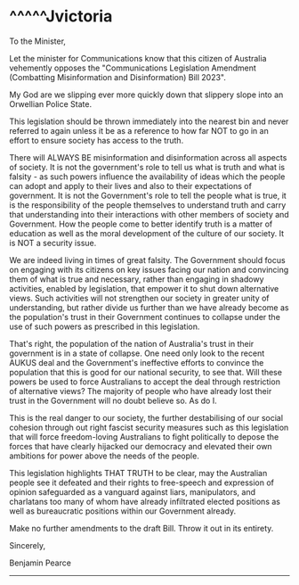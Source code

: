 # ^^^^^Jvictoria

To the Minister,

Let the minister for Communications know that this citizen of Australia vehemently opposes the
"Communications Legislation Amendment (Combatting Misinformation and Disinformation) Bill
2023".

My God are we slipping ever more quickly down that slippery slope into an Orwellian Police State.

This legislation should be thrown immediately into the nearest bin and never referred to again unless
it be as a reference to how far NOT to go in an effort to ensure society has access to the truth.

There will ALWAYS BE misinformation and disinformation across all aspects of society. It is not the
government's role to tell us what is truth and what is falsity        - as such powers influence the
availability of ideas which the people can adopt and apply to their lives and also to their expectations
of government. It is not the Government's role to tell the people what is true, it is the responsibility
of the people themselves to understand truth and carry that understanding into their interactions
with other members of society and Government. How the people come to better identify truth is a
matter of education as well as the moral development of the culture of our society. It is NOT a
security issue.

We are indeed living in times of great falsity. The Government should focus on engaging with its
citizens on key issues facing our nation and convincing them of what is true and necessary, rather
than engaging in shadowy activities, enabled by legislation, that empower it to shut down alternative
views. Such activities will not strengthen our society in greater unity of understanding, but rather
divide us further than we have already become as the population's trust in their Government
continues to collapse under the use of such powers as prescribed in this legislation.

That's right, the population of the nation of Australia's trust in their government is in a state of
collapse. One need only look to the recent AUKUS deal and the Government's ineffective efforts to
convince the population that this is good for our national security, to see that. Will these powers be
used to force Australians to accept the deal through restriction of alternative views? The majority of
people who have already lost their trust in the Government will no doubt believe so. As do I.

This is the real danger to our society, the further destabilising of our social cohesion through out­
right fascist security measures such as this legislation that will force freedom-loving Australians to
fight politically to depose the forces that have clearly hijacked our democracy and elevated their own
ambitions for power above the needs of the people.

This legislation highlights THAT TRUTH to be clear, may the Australian people see it defeated and
their rights to free-speech and expression of opinion safeguarded as a vanguard against liars,
manipulators, and charlatans too many of whom have already infiltrated elected positions as well as
bureaucratic positions within our Government already.

Make no further amendments to the draft Bill. Throw it out in its entirety.

Sincerely,

Benjamin Pearce


-----

